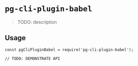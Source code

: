 # `pg-cli-plugin-babel`

> TODO: description

## Usage

```
const pgCliPluginBabel = require('pg-cli-plugin-babel');

// TODO: DEMONSTRATE API
```
